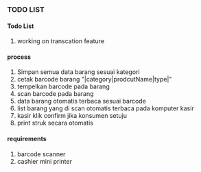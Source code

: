 ### TODO LIST

#### Todo List
1. working on transcation feature

#### process
1. Simpan semua data barang sesuai kategori
2. cetak barcode barang "|category|prodcutName|type|"
3. tempelkan barcode pada barang
4. scan barcode pada barang
5. data barang otomatis terbaca sesuai barcode
6. list barang yang di scan otomatis terbaca pada komputer kasir
7. kasir klik confirm jika konsumen setuju
8. print struk secara otomatis

#### requirements
1. barcode scanner
2. cashier mini printer
